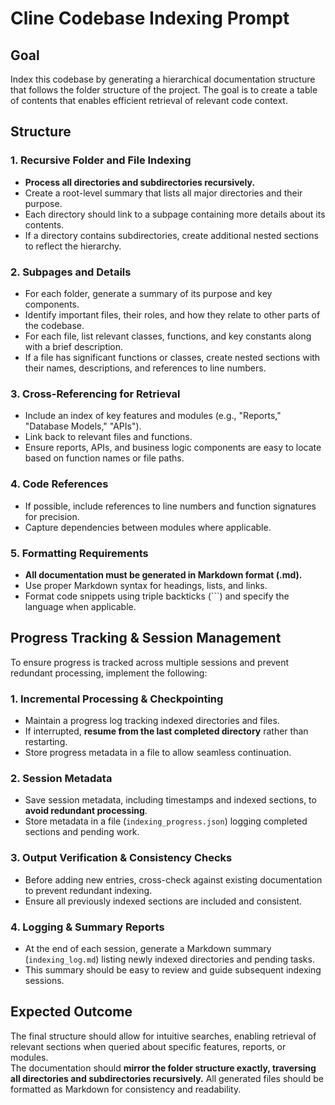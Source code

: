 # Cline Codebase Indexing Prompt

## Goal  
Index this codebase by generating a hierarchical documentation structure that follows the folder structure of the project. 
The goal is to create a table of contents that enables efficient retrieval of relevant code context.

## Structure  

### 1. Recursive Folder and File Indexing  

- **Process all directories and subdirectories recursively.**  
- Create a root-level summary that lists all major directories and their purpose.  
- Each directory should link to a subpage containing more details about its contents.  
- If a directory contains subdirectories, create additional nested sections to reflect the hierarchy.  

### 2. Subpages and Details  

- For each folder, generate a summary of its purpose and key components.  
- Identify important files, their roles, and how they relate to other parts of the codebase.  
- For each file, list relevant classes, functions, and key constants along with a brief description.  
- If a file has significant functions or classes, create nested sections with their names, descriptions, and references to line numbers.  

### 3. Cross-Referencing for Retrieval  

- Include an index of key features and modules (e.g., "Reports," "Database Models," "APIs").  
- Link back to relevant files and functions.  
- Ensure reports, APIs, and business logic components are easy to locate based on function names or file paths.  

### 4. Code References  

- If possible, include references to line numbers and function signatures for precision.  
- Capture dependencies between modules where applicable.  

### 5. Formatting Requirements  

- **All documentation must be generated in Markdown format (.md).**  
- Use proper Markdown syntax for headings, lists, and links.  
- Format code snippets using triple backticks (```) and specify the language when applicable.  

## Progress Tracking & Session Management  
To ensure progress is tracked across multiple sessions and prevent redundant processing, implement the following:

### 1. Incremental Processing & Checkpointing  

- Maintain a progress log tracking indexed directories and files.  
- If interrupted, **resume from the last completed directory** rather than restarting.  
- Store progress metadata in a file to allow seamless continuation.

### 2. Session Metadata  

- Save session metadata, including timestamps and indexed sections, to **avoid redundant processing**.  
- Store metadata in a file (`indexing_progress.json`) logging completed sections and pending work.

### 3. Output Verification & Consistency Checks  

- Before adding new entries, cross-check against existing documentation to prevent redundant indexing.  
- Ensure all previously indexed sections are included and consistent.

### 4. Logging & Summary Reports  

- At the end of each session, generate a Markdown summary (`indexing_log.md`) listing newly indexed directories and pending tasks.  
- This summary should be easy to review and guide subsequent indexing sessions.  

## Expected Outcome  
The final structure should allow for intuitive searches, enabling retrieval of relevant sections when queried about specific features, reports, or modules.  
The documentation should **mirror the folder structure exactly, traversing all directories and subdirectories recursively.**
All generated files should be formatted as Markdown for consistency and readability.
